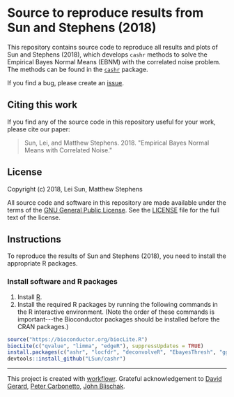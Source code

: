 # Source to reproduce results from Sun and Stephens (2018)

This repository contains source code to reproduce all results and plots of Sun and Stephens (2018), which develops `cashr` methods to solve the Empirical Bayes Normal Means (EBNM) with the correlated noise problem. The methods can be found in the [`cashr`](https://github.com/LSun/cashr) package.

If you find a bug, please create an [issue](https://github.com/LSun/cashr_paper/issues).

Citing this work
----------------

If you find any of the source code in this repository useful for your work, please cite our paper:

> Sun, Lei, and Matthew Stephens. 2018. "Empirical Bayes Normal Means with Correlated Noise."

License
-------

Copyright (c) 2018, Lei Sun, Matthew Stephens

All source code and software in this repository are made available under the terms of the [GNU General Public License](http://www.gnu.org/licenses/gpl.html). See the [LICENSE](LICENSE) file for the full text of the license.

Instructions
------------

To reproduce the results of Sun and Stephens (2018), you need to install the appropriate R packages.

### Install software and R packages

1.  Install [R](https://cran.r-project.org).
3.  Install the required R packages by running the following commands in the R interactive environment. (Note the order of these commands is important---the Bioconductor packages should be installed before the CRAN packages.)

``` r
source("https://bioconductor.org/biocLite.R")
biocLite(c("qvalue", "limma", "edgeR"), suppressUpdates = TRUE)
install.packages(c("ashr", "locfdr", "deconvolveR", "EbayesThresh", "ggplot2"))
devtools::install_github("LSun/cashr")
```

-------------

This project is created with [workflowr][]. Grateful acknowledgement to [David Gerard][], [Peter Carbonetto][], [John Blischak][].

[David Gerard]: https://dcgerard.github.io/
[Peter Carbonetto]: https://pcarbo.github.io/
[John Blischak]: https://jdblischak.com/
[workflowr]: https://github.com/jdblischak/workflowr
